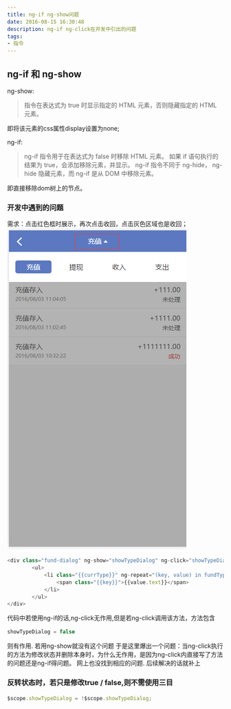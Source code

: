 ```yaml
---
title: ng-if ng-show问题
date: 2016-08-15 16:30:48
description: ng-if ng-click在开发中引出的问题
tags:
- 指令
---
```


## ng-if 和 ng-show
ng-show:
> 指令在表达式为 true 时显示指定的 HTML 元素，否则隐藏指定的 HTML 元素。

即将该元素的css属性display设置为none;

ng-if:
> ng-if 指令用于在表达式为 false 时移除 HTML 元素。
  如果 if 语句执行的结果为 true，会添加移除元素，并显示。
  ng-if 指令不同于 ng-hide， ng-hide 隐藏元素，而 ng-if 是从 DOM 中移除元素。

即直接移除dom树上的节点。

### 开发中遇到的问题
需求：点击红色框时展示，再次点击收回，点击灰色区域也是收回；
![资金明细](./images/fundDetail.jpg)
```javascript
<div class="fund-dialog" ng-show="showTypeDialog" ng-click="showTypeDialog = false">
        <ul>
            <li class="{{currType}}" ng-repeat="(key, value) in fundTypeList" ng-click="confirmFundType(key);">
                <span class="{{key}}">{{value.text}}</span>
            </li>
        </ul>
</div>
```
代码中若使用ng-if的话,ng-click无作用,但是若ng-click调用该方法，方法包含
```javascript
showTypeDialog = false
```
则有作用.
若用ng-show就没有这个问题
于是这里爆出一个问题：当ng-click执行的方法为修改状态并删除本身时，为什么无作用，是因为ng-click内直接写了方法的问题还是ng-if得问题。
网上也没找到相应的问题.
后续解决的话就补上

### 反转状态时，若只是修改true / false,则不需使用三目
```javascript
$scope.showTypeDialog = !$scope.showTypeDialog;
```

